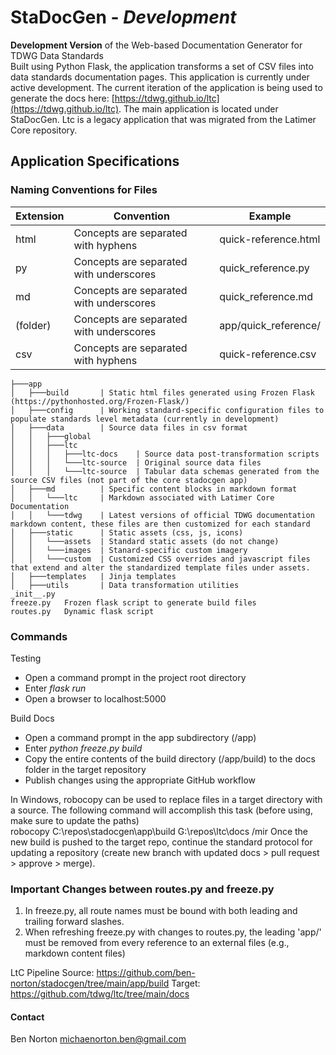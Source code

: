 # StaDocGen - *Development*
**Development Version** of the Web-based Documentation Generator for TDWG Data Standards  
Built using Python Flask, the application transforms a set of CSV files into data standards documentation pages. This application is currently under active development. The current iteration of the application is being used to generate the docs here: [https://tdwg.github.io/ltc](https://tdwg.github.io/ltc). The main application is located under StaDocGen. Ltc is a legacy application that was migrated from the Latimer Core repository.

## Application Specifications

### Naming Conventions for Files
| Extension | Convention                              | Example              |
| --------- | --------------------------------------- | -------------------- |
| html      | Concepts are separated with hyphens     | quick-reference.html |
| py        | Concepts are separated with underscores | quick_reference.py   |
| md        | Concepts are separated with underscores | quick_reference.md   |
| (folder)  | Concepts are separated with underscores | app/quick_reference/ |
| csv       | Concepts are separated with hyphens     | quick-reference.csv  |

```
├───app
│   ├───build       | Static html files generated using Frozen Flask (https://pythonhosted.org/Frozen-Flask/)
│   ├───config      | Working standard-specific configuration files to populate standards level metadata (currently in development)
│   ├───data        | Source data files in csv format
│   │   ├───global
│   │   ├───ltc
│   │   │   ├───ltc-docs    | Source data post-transformation scripts
│   │   │   └───ltc-source  | Original source data files
│   │   │   └───ltc-source  | Tabular data schemas generated from the source CSV files (not part of the core stadocgen app)
│   ├───md          | Specific content blocks in markdown format 
│   │   └───ltc     | Markdown associated with Latimer Core Documentation
│   │   └───tdwg    | Latest versions of official TDWG documentation markdown content, these files are then customized for each standard
│   ├───static      | Static assets (css, js, icons)
│   │   └───assets  | Standard static assets (do not change)
│   │   └───images  | Stanard-specific custom imagery 
│   │   └───custom  | Customized CSS overrides and javascript files that extend and alter the standardized template files under assets.
│   ├───templates   | Jinja templates
│   ├───utils       | Data transformation utilities 
_init__.py
freeze.py   Frozen flask script to generate build files
routes.py   Dynamic flask script
```
 
### Commands
Testing
* Open a command prompt in the project root directory
* Enter *flask run*
* Open a browser to localhost:5000

Build Docs
* Open a command prompt in the app subdirectory (/app) 
* Enter *python freeze.py build*
* Copy the entire contents of the build directory (/app/build) to the docs folder in the target repository
* Publish changes using the appropriate GitHub workflow

In Windows, robocopy can be used to replace files in a target directory with a source. The following command will accomplish this task (before using, make sure to update the paths)  
robocopy C:\repos\stadocgen\app\build G:\repos\ltc\docs /mir
Once the new build is pushed to the target repo, continue the standard protocol for updating a repository (create new branch with updated docs > pull request > approve > merge).  

### Important Changes between routes.py and freeze.py
1. In freeze.py, all route names must be bound with both leading and trailing forward slashes.
2. When refreshing freeze.py with changes to routes.py, the leading 'app/' must be removed from every reference to an external files (e.g., markdown content files) 

LtC Pipeline
Source: https://github.com/ben-norton/stadocgen/tree/main/app/build
Target: https://github.com/tdwg/ltc/tree/main/docs

#### Contact
Ben Norton
michaenorton.ben@gmail.com

